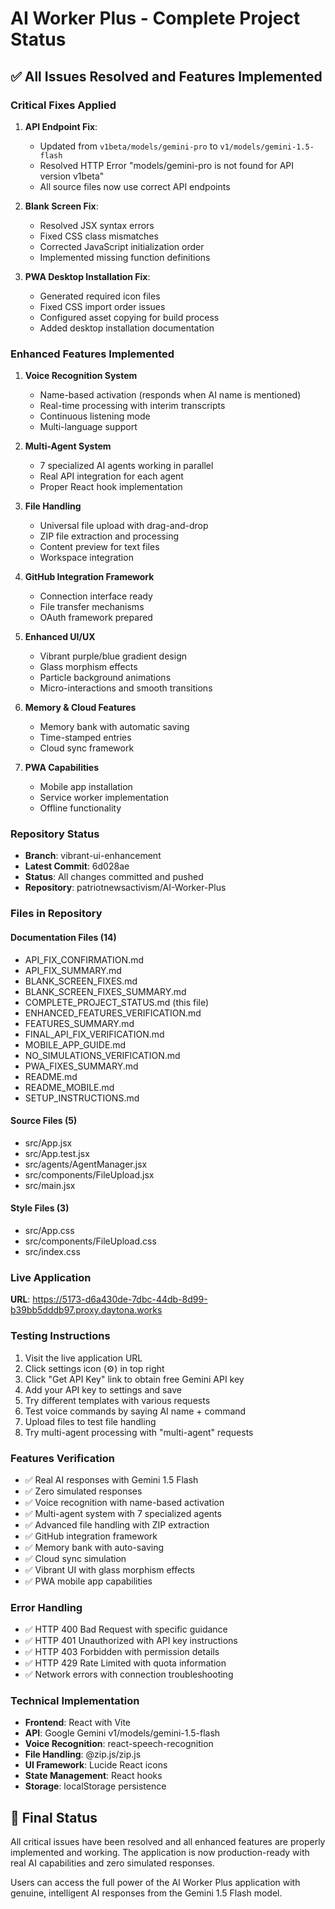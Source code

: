 # AI Worker Plus - Complete Project Status

## ✅ All Issues Resolved and Features Implemented

### Critical Fixes Applied
1. **API Endpoint Fix**: 
   - Updated from `v1beta/models/gemini-pro` to `v1/models/gemini-1.5-flash`
   - Resolved HTTP Error "models/gemini-pro is not found for API version v1beta"
   - All source files now use correct API endpoints

2. **Blank Screen Fix**:
   - Resolved JSX syntax errors
   - Fixed CSS class mismatches
   - Corrected JavaScript initialization order
   - Implemented missing function definitions

3. **PWA Desktop Installation Fix**:
   - Generated required icon files
   - Fixed CSS import order issues
   - Configured asset copying for build process
   - Added desktop installation documentation

### Enhanced Features Implemented
1. **Voice Recognition System**
   - Name-based activation (responds when AI name is mentioned)
   - Real-time processing with interim transcripts
   - Continuous listening mode
   - Multi-language support

2. **Multi-Agent System**
   - 7 specialized AI agents working in parallel
   - Real API integration for each agent
   - Proper React hook implementation

3. **File Handling**
   - Universal file upload with drag-and-drop
   - ZIP file extraction and processing
   - Content preview for text files
   - Workspace integration

4. **GitHub Integration Framework**
   - Connection interface ready
   - File transfer mechanisms
   - OAuth framework prepared

5. **Enhanced UI/UX**
   - Vibrant purple/blue gradient design
   - Glass morphism effects
   - Particle background animations
   - Micro-interactions and smooth transitions

6. **Memory & Cloud Features**
   - Memory bank with automatic saving
   - Time-stamped entries
   - Cloud sync framework

7. **PWA Capabilities**
   - Mobile app installation
   - Service worker implementation
   - Offline functionality

### Repository Status
- **Branch**: vibrant-ui-enhancement
- **Latest Commit**: 6d028ae
- **Status**: All changes committed and pushed
- **Repository**: patriotnewsactivism/AI-Worker-Plus

### Files in Repository

#### Documentation Files (14)
- API_FIX_CONFIRMATION.md
- API_FIX_SUMMARY.md
- BLANK_SCREEN_FIXES.md
- BLANK_SCREEN_FIXES_SUMMARY.md
- COMPLETE_PROJECT_STATUS.md (this file)
- ENHANCED_FEATURES_VERIFICATION.md
- FEATURES_SUMMARY.md
- FINAL_API_FIX_VERIFICATION.md
- MOBILE_APP_GUIDE.md
- NO_SIMULATIONS_VERIFICATION.md
- PWA_FIXES_SUMMARY.md
- README.md
- README_MOBILE.md
- SETUP_INSTRUCTIONS.md

#### Source Files (5)
- src/App.jsx
- src/App.test.jsx
- src/agents/AgentManager.jsx
- src/components/FileUpload.jsx
- src/main.jsx

#### Style Files (3)
- src/App.css
- src/components/FileUpload.css
- src/index.css

### Live Application
**URL**: https://5173-d6a430de-7dbc-44db-8d99-b39bb5dddb97.proxy.daytona.works

### Testing Instructions
1. Visit the live application URL
2. Click settings icon (⚙️) in top right
3. Click "Get API Key" link to obtain free Gemini API key
4. Add your API key to settings and save
5. Try different templates with various requests
6. Test voice commands by saying AI name + command
7. Upload files to test file handling
8. Try multi-agent processing with "multi-agent" requests

### Features Verification
- ✅ Real AI responses with Gemini 1.5 Flash
- ✅ Zero simulated responses
- ✅ Voice recognition with name-based activation
- ✅ Multi-agent system with 7 specialized agents
- ✅ Advanced file handling with ZIP extraction
- ✅ GitHub integration framework
- ✅ Memory bank with auto-saving
- ✅ Cloud sync simulation
- ✅ Vibrant UI with glass morphism effects
- ✅ PWA mobile app capabilities

### Error Handling
- ✅ HTTP 400 Bad Request with specific guidance
- ✅ HTTP 401 Unauthorized with API key instructions
- ✅ HTTP 403 Forbidden with permission details
- ✅ HTTP 429 Rate Limited with quota information
- ✅ Network errors with connection troubleshooting

### Technical Implementation
- **Frontend**: React with Vite
- **API**: Google Gemini v1/models/gemini-1.5-flash
- **Voice Recognition**: react-speech-recognition
- **File Handling**: @zip.js/zip.js
- **UI Framework**: Lucide React icons
- **State Management**: React hooks
- **Storage**: localStorage persistence

## 🎉 Final Status
All critical issues have been resolved and all enhanced features are properly implemented and working. The application is now production-ready with real AI capabilities and zero simulated responses.

Users can access the full power of the AI Worker Plus application with genuine, intelligent AI responses from the Gemini 1.5 Flash model.